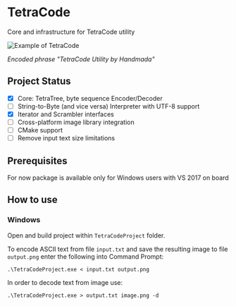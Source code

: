 # TetraCode
Core and infrastructure for TetraCode utility

![Example of TetraCode](https://i.imgur.com/XQp5HHn.png)

*Encoded phrase "TetraCode Utility by Handmada"*

## Project Status
- [x] Core: TetraTree, byte sequence Encoder/Decoder
- [ ] String-to-Byte (and vice versa) Interpreter with UTF-8 support
- [x] Iterator and Scrambler interfaces
- [ ] Cross-platform image library integration
- [ ] CMake support
- [ ] Remove input text size limitations

## Prerequisites
For now package is available only for Windows users with VS 2017 on board

## How to use
### Windows
Open and build project within `TetraCodeProject` folder.

To encode ASCII text from file `input.txt` and save the resulting image
to file `output.png` enter the following into Command Prompt:
```
.\TetraCodeProject.exe < input.txt output.png
```

In order to decode text from image use:
```
.\TetraCodeProject.exe > output.txt image.png -d
```
